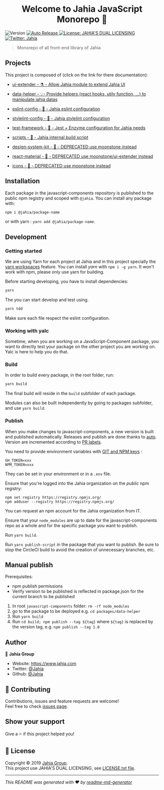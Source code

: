 <h1 align="center">Welcome to Jahia JavaScript Monorepo 👋</h1>
<p>
  <img alt="Version" src="https://img.shields.io/badge/version-1.0.0-blue.svg?cacheSeconds=2592000" />
  <a href="https://github.com/intuit/auto">
    <img src="https://camo.githubusercontent.com/ef8d9d752768e40279d415d31cd5d23b30dd0894/68747470733a2f2f696d672e736869656c64732e696f2f62616467652f72656c656173652d6175746f2e7376673f636f6c6f72413d38383838383826636f6c6f72423d394230363541266c6162656c3d6175746f" alt="Auto Release" data-canonical-src="https://img.shields.io/badge/release-auto.svg?colorA=888888&amp;colorB=9B065A&amp;label=auto" style="max-width:100%;">
  </a>
  <a href="./LICENSE.txt" target="_blank">
    <img alt="License: JAHIA'S DUAL LICENSING" src="https://img.shields.io/badge/JAHIA'S DUAL LICENSING-yellow.svg" />
  </a>
  <a href="https://twitter.com/Jahia" target="_blank">
    <img alt="Twitter: Jahia" src="https://img.shields.io/twitter/follow/Jahia.svg?style=social" />
  </a>

</p>

> Monorepo of all front-end library of Jahia

## Projects

This project is composed of (click on the link for there documentation):

- [ui-extender - ⚗ - Allow Jahia module to extend Jahia UI](./packages/ui-extender)
- [data-helper - 💡- Provide helpers (react hooks, utily function, ...) to manipulate jahia datas](./packages/data-helper)

- [eslint-config - 🔧 - Jahia eslint configuration](./packages/eslint-config)
- [stylelint-config - 🔧 - Jahia stylelint configuration](./packages/stylelint-config)
- [test-framework - 🔧 - Jest + Enzyme configuration for Jahia needs](./packages/test-framework)
- [scripts - 🔧 - Jahia internal build script](./packages/scripts)

- [design-system-kit - 💩 - DEPRECATED use moonstone instead](./packages/design-system-kit)
- [react-material - 💩 - DEPRECATED use moonstone/ui-extender instead](./packages/react-material)
- [icons - 💩 - DEPRECATED use moonstone instead](./packages/icons)

## Installation

Each package in the javascript-components repository is published to the public npm registry and scoped with `@jahia`.
You can install any package with:

```sh
npm i @jahia/package-name
```

or with yarn : `yarn add @jahia/package-name`.

## Development

### Getting started

We are using Yarn for each project at Jahia and in this project specially the [yarn workspaces](https://yarnpkg.com/lang/en/docs/workspaces/) feature. You can install *yarn* with `npm i -g yarn`.
It won't work with npm, please only use yarn for building.

Before starting developing, you have to install dependencies:

```sh
yarn
```

The you can start develop and test using.

```sh
yarn tdd
```

Make sure each file respect the eslint configuration.

### Working with yalc

Sometime, when you are working on a JavaScript-Component package, you want to directly test your package on the other project you are working on. Yalc is here to help you do that.

### Build

In order to build every package, in the root folder, run:

```sh
yarn build
```

The final build will reside in the `build` subfolder of each package.

Modules can also be built independently by going to packages subfolder, and use `yarn build`.


### Publish

When you make changes to javascript-components, a new version is built and published automatically. Releases and
publish are done thanks to [auto](https://intuit.github.io/auto/). Version are incremented according to
[PR labels](https://intuit.github.io/auto/pages/autorc.html#labels).


You need to provide environment variables with [GIT and NPM keys](https://intuit.github.io/auto/pages/getting-started.html#2.-environment-variables) :
```
GH_TOKEN=xxx
NPM_TOKEN=xxx
```
They can be set in your environment or in a `.env` file.

Ensure that you're logged into the Jahia organization on the *public* npm registry:
```
npm set registry https://registry.npmjs.org/
npm adduser --registry https://registry.npmjs.org/
```
You can request an npm account for the Jahia organization from IT.

Ensure that your `node_modules` are up to date for the javascript-components repo as a whole and for the specific package you want to publish.

Run `yarn build`.

Run `yarn publish-script` in the package that you want to publish. Be sure to stop the CircleCI build to avoid the creation of unnecessary branches, etc.

## Manual publish 

Prerequisites: 

* npm publish permissions
* Verify version to be published is reflected in package.json for the current branch to be published

1. In root `javascript-components` folder: `rm -rf node_modules`
2. go to the package to be deployed e.g. `cd packages/data-helper`
3. Run `yarn build`
4. Run `cd build; npm publish --tag ${tag}` where `${tag}` is replaced by the version tag, e.g. `npm publish --tag 1.0`

## Author

👤 **Jahia Group**

* Website: https://www.jahia.com
* Twitter: [@Jahia](https://twitter.com/Jahia)
* Github: [@Jahia](https://github.com/Jahia)

## 🤝 Contributing

Contributions, issues and feature requests are welcome!<br />Feel free to check [issues page](https://jira.jahia.org/).

## Show your support

Give a ⭐️ if this project helped you!

## 📝 License

Copyright © 2019 [Jahia Group](https://github.com/Jahia).<br />
This project use JAHIA'S DUAL LICENSING, see [LICENSE.txt file](./LICENSE.txt).

***
_This README was generated with ❤️ by [readme-md-generator](https://github.com/kefranabg/readme-md-generator)_
